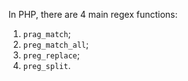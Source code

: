 In PHP, there are 4 main regex functions:
1. `prag_match`;
2. `preg_match_all`;
3. `preg_replace`;
4. `preg_split`.
